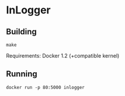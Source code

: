 # InLogger

## Building

`make`

Requirements: Docker 1.2 (+compatible kernel)


## Running

`docker run -p 80:5000 inlogger`
